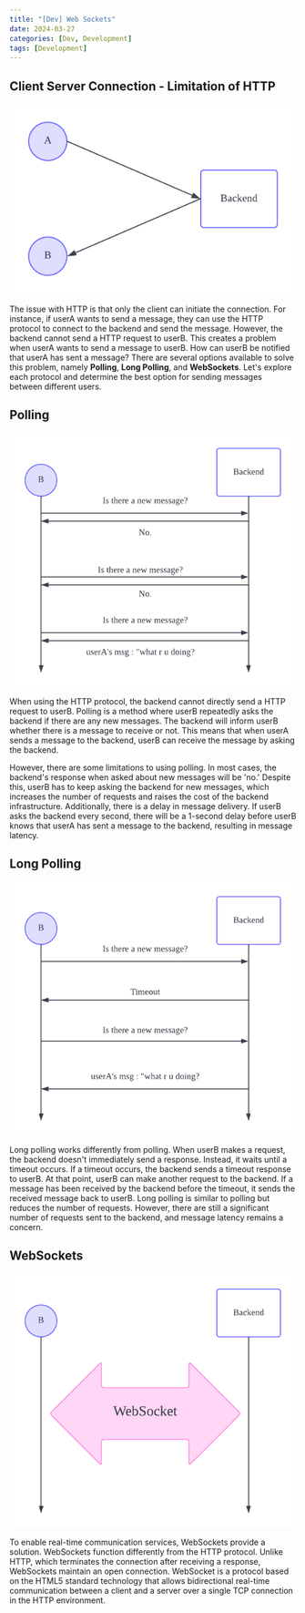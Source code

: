 ```yaml
---
title: "[Dev] Web Sockets"
date: 2024-03-27
categories: [Dev, Development]
tags: [Development]
---
```


## Client Server Connection - Limitation of HTTP

![d](/assets/img/development/Http.png)

The issue with HTTP is that only the client can initiate the connection. For instance, if userA wants to send a message, they can use the HTTP protocol to connect to the backend and send the message. However, the backend cannot send a HTTP request to userB. This creates a problem when userA wants to send a message to userB. How can userB be notified that userA has sent a message? There are several options available to solve this problem, namely **Polling**, **Long Polling**, and **WebSockets**. Let's explore each protocol and determine the best option for sending messages between different users.

## Polling

![d](/assets/img/development/Polling.png)

When using the HTTP protocol, the backend cannot directly send a HTTP request to userB. Polling is a method where userB repeatedly asks the backend if there are any new messages. The backend will inform userB whether there is a message to receive or not. This means that when userA sends a message to the backend, userB can receive the message by asking the backend. 

However, there are some limitations to using polling. In most cases, the backend's response when asked about new messages will be 'no.' Despite this, userB has to keep asking the backend for new messages, which increases the number of requests and raises the cost of the backend infrastructure. Additionally, there is a delay in message delivery. If userB asks the backend every second, there will be a 1-second delay before userB knows that userA has sent a message to the backend, resulting in message latency.

## Long Polling

![d](/assets/img/development/LongPolling.png)

Long polling works differently from polling. When userB makes a request, the backend doesn't immediately send a response. Instead, it waits until a timeout occurs. If a timeout occurs, the backend sends a timeout response to userB. At that point, userB can make another request to the backend. If a message has been received by the backend before the timeout, it sends the received message back to userB. Long polling is similar to polling but reduces the number of requests. However, there are still a significant number of requests sent to the backend, and message latency remains a concern.

## WebSockets

![d](/assets/img/development/WebSocket.png)

To enable real-time communication services, WebSockets provide a solution. WebSockets function differently from the HTTP protocol. Unlike HTTP, which terminates the connection after receiving a response, WebSockets maintain an open connection. WebSocket is a protocol based on the HTML5 standard technology that allows bidirectional real-time communication between a client and a server over a single TCP connection in the HTTP environment.
